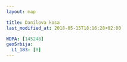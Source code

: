 ```yaml
---
layout: map

title: Danilova kosa
last_modified_at: 2018-05-15T18:16:28+02:00

WDPA: [145248]
geoSrbija:
  L1_183: [8]
---
```

